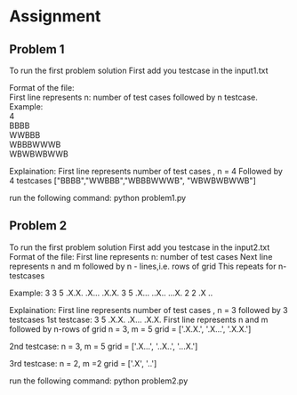 # Assignment
## Problem 1
To run the first problem solution
First add you testcase in the input1.txt

Format of the file:\
First line represents n: number of test cases  followed by n testcase.\
Example:\
  4\
  BBBB\
  WWBBB\
  WBBBWWWB\
  WBWBWBWWB

Explaination:
First line represents number of test cases , n = 4
Followed by 4 testcases
["BBBB","WWBBB","WBBBWWWB", "WBWBWBWWB"]

run the following command:  python problem1.py

## Problem 2
To run the first problem solution
First add you testcase in the input2.txt
Format of the file:
First line represents n: number of test cases
Next line represents n and m followed by n - lines,i.e. rows of grid
This repeats for n-testcases

Example:
3
3 5
.X.X.
.X...
.X.X.
3 5
.X...
..X..
...X.
2 2
.X
..

Explaination:
First line represents number of test cases , n = 3 followed by 3 testcases
1st testcase:
3 5
.X.X.
.X...
.X.X.
First line represents n and m followed by n-rows of grid
n = 3, m = 5
grid = ['.X.X.', '.X...', '.X.X.']

2nd testcase:
n = 3, m = 5
grid = ['.X...', '..X..', '...X.']

3rd testcase:
n = 2, m =2
grid = ['.X', '..']


run the following command:  python problem2.py



